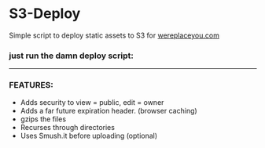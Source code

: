 S3-Deploy
=========

Simple script to deploy static assets to S3 for [wereplaceyou.com](http://wereplaceyou.com)
### just run the damn deploy script:

---

### FEATURES:
* Adds security to view = public, edit = owner 
* Adds a far future expiration header. (browser caching)
* gzips the files 
* Recurses through directories
* Uses Smush.it before uploading (optional)